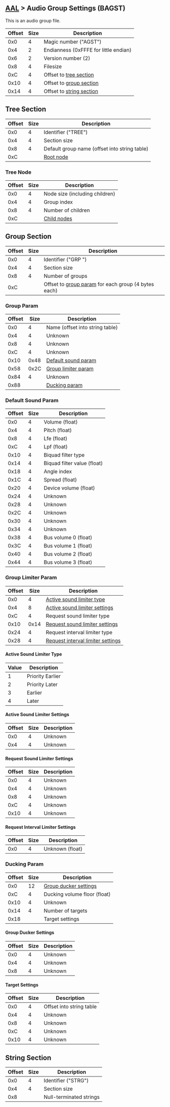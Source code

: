 ## [AAL](../../formats.md#aal) > Audio Group Settings (BAGST)

This is an audio group file.

| Offset | Size | Description |
| --- | --- | --- |
| 0x0 | 4 | Magic number ("AGST") |
| 0x4 | 2 | Endianness (0xFFFE for little endian) |
| 0x6 | 2 | Version number (2) |
| 0x8 | 4 | Filesize |
| 0xC | 4 | Offset to [tree section](#tree-section) |
| 0x10 | 4 | Offset to [group section](#group-section) |
| 0x14 | 4 | Offset to [string section](#string-section) |

## Tree Section
| Offset | Size | Description |
| --- | --- | --- |
| 0x0 | 4 | Identifier ("TREE") |
| 0x4 | 4 | Section size |
| 0x8 | 4 | Default group name (offset into string table) |
| 0xC | | [Root node](#tree-node) |

### Tree Node
| Offset | Size | Description |
| --- | --- | --- |
| 0x0 | 4 | Node size (including children) |
| 0x4 | 4 | Group index |
| 0x8 | 4 | Number of children |
| 0xC | | [Child nodes](#tree-node) |

## Group Section
| Offset | Size | Description |
| --- | --- | --- |
| 0x0 | 4 | Identifier ("GRP ") |
| 0x4 | 4 | Section size |
| 0x8 | 4 | Number of groups  |
| 0xC | | Offset to [group param](#group-param) for each group (4 bytes each) |

### Group Param
| Offset | Size | Description |
| --- | --- | --- |
| 0x0 | 4 | Name (offset into string table) |
| 0x4 | 4 | Unknown |
| 0x8 | 4 | Unknown |
| 0xC | 4 | Unknown |
| 0x10 | 0x48 | [Default sound param](#default-sound-param) |
| 0x58 | 0x2C | [Group limiter param](#group-limiter-param) |
| 0x84 | 4 | Unknown |
| 0x88 | | [Ducking param](#ducking-param) |

### Default Sound Param
| Offset | Size | Description |
| --- | --- | --- |
| 0x0 | 4 | Volume (float) |
| 0x4 | 4 | Pitch (float) |
| 0x8 | 4 | Lfe (float) |
| 0xC | 4 | Lpf (float) |
| 0x10 | 4 | Biquad filter type |
| 0x14 | 4 | Biquad filter value (float) |
| 0x18 | 4 | Angle index |
| 0x1C | 4 | Spread (float) |
| 0x20 | 4 | Device volume (float) |
| 0x24 | 4 | Unknown |
| 0x28 | 4 | Unknown |
| 0x2C | 4 | Unknown |
| 0x30 | 4 | Unknown |
| 0x34 | 4 | Unknown |
| 0x38 | 4 | Bus volume 0 (float) |
| 0x3C | 4 | Bus volume 1 (float) |
| 0x40 | 4 | Bus volume 2 (float) |
| 0x44 | 4 | Bus volume 3 (float) |

### Group Limiter Param
| Offset | Size | Description |
| --- | --- | --- |
| 0x0 | 4 | [Active sound limiter type](#active-sound-limiter-type) |
| 0x4 | 8 | [Active sound limiter settings](#active-sound-limiter-settings) |
| 0xC | 4 | Request sound limiter type |
| 0x10 | 0x14 | [Request sound limiter settings](#request-sound-limiter-settings) |
| 0x24 | 4 | Request interval limiter type |
| 0x28 | 4 | [Request interval limiter settings](#request-interval-limiter-settings) |

#### Active Sound Limiter Type
| Value | Description |
| --- | --- |
| 1 | Priority Earlier |
| 2 | Priority Later |
| 3 | Earlier |
| 4 | Later |

#### Active Sound Limiter Settings
| Offset | Size | Description |
| --- | --- | --- |
| 0x0 | 4 | Unknown |
| 0x4 | 4 | Unknown |

#### Request Sound Limiter Settings
| Offset | Size | Description |
| --- | --- | --- |
| 0x0 | 4 | Unknown |
| 0x4 | 4 | Unknown |
| 0x8 | 4 | Unknown |
| 0xC | 4 | Unknown |
| 0x10 | 4 | Unknown |

#### Request Interval Limiter Settings
| Offset | Size | Description |
| --- | --- | --- |
| 0x0 | 4 | Unknown (float) |

### Ducking Param
| Offset | Size | Description |
| --- | --- | --- |
| 0x0 | 12 | [Group ducker settings](#group-ducker-settings) |
| 0xC | 4 | Ducking volume floor (float) |
| 0x10 | 4 | Unknown |
| 0x14 | 4 | Number of targets |
| 0x18 | | Target settings |

#### Group Ducker Settings
| Offset | Size | Description |
| --- | --- | --- |
| 0x0 | 4 | Unknown |
| 0x4 | 4 | Unknown |
| 0x8 | 4 | Unknown |

#### Target Settings
| Offset | Size | Description |
| --- | --- | --- |
| 0x0 | 4 | Offset into string table |
| 0x4 | 4 | Unknown |
| 0x8 | 4 | Unknown |
| 0xC | 4 | Unknown |
| 0x10 | 4 | Unknown |

## String Section
| Offset | Size | Description |
| --- | --- | --- |
| 0x0 | 4 | Identifier ("STRG") |
| 0x4 | 4 | Section size |
| 0x8 | | Null-terminated strings |